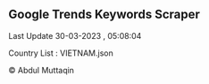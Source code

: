 

## Google Trends Keywords Scraper 
 
Last Update 30-03-2023 , 05:08:04

Country List :
VIETNAM.json



© Abdul Muttaqin 

